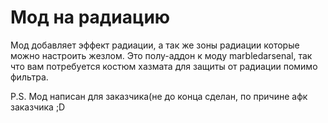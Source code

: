 # Мод на радиацию

Мод добавляет эффект радиации, а так же зоны радиации которые можно настроить жезлом. Это полу-аддон к моду marbledarsenal, так что вам потребуется костюм хазмата для защиты от радиации помимо фильтра.

P.S. Мод написан для заказчика(не до конца сделан, по причине афк заказчика ;D
